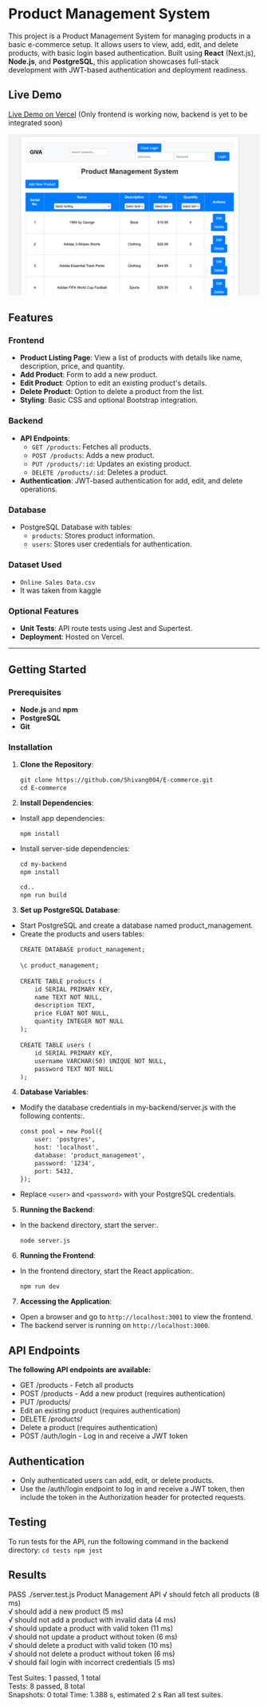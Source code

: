 # Product Management System

This project is a Product Management System for managing products in a basic e-commerce setup. It allows users to view, add, edit, and delete products, with basic login based authentication. Built using **React** (Next.js), **Node.js**, and **PostgreSQL**, this application showcases full-stack development with JWT-based authentication and deployment readiness.

## Live Demo

[Live Demo on Vercel](https://product-management-5ko7h4it6-shivang004s-projects.vercel.app/) (Only frontend is working now, backend is yet to be integrated soon)

![Preview](image.png)


## Features

### Frontend
- **Product Listing Page**: View a list of products with details like name, description, price, and quantity.
- **Add Product**: Form to add a new product.
- **Edit Product**: Option to edit an existing product's details.
- **Delete Product**: Option to delete a product from the list.
- **Styling**: Basic CSS and optional Bootstrap integration.

### Backend
- **API Endpoints**:
  - `GET /products`: Fetches all products.
  - `POST /products`: Adds a new product.
  - `PUT /products/:id`: Updates an existing product.
  - `DELETE /products/:id`: Deletes a product.
- **Authentication**: JWT-based authentication for add, edit, and delete operations.

### Database
- PostgreSQL Database with tables:
  - `products`: Stores product information.
  - `users`: Stores user credentials for authentication.
 
### Dataset Used
- ```Online Sales Data.csv```
- It was taken from kaggle

### Optional Features
- **Unit Tests**: API route tests using Jest and Supertest.
- **Deployment**: Hosted on Vercel.

---

## Getting Started

### Prerequisites

- **Node.js** and **npm**
- **PostgreSQL**
- **Git**

### Installation

1. **Clone the Repository**:
   ```
   git clone https://github.com/Shivang004/E-commerce.git
   cd E-commerce
   ```
2. **Install Dependencies**:
- Install app dependencies:
    ```
    npm install
    ```

- Install server-side dependencies:
    ```
    cd my-backend
    npm install
    ```
    ```
    cd..
    npm run build
    ```

3. **Set up PostgreSQL Database**:
- Start PostgreSQL and create a database named product_management.
- Create the products and users tables:
    ```
    CREATE DATABASE product_management;

    \c product_management;

    CREATE TABLE products (
        id SERIAL PRIMARY KEY,
        name TEXT NOT NULL,
        description TEXT,
        price FLOAT NOT NULL,
        quantity INTEGER NOT NULL
    );

    CREATE TABLE users (
        id SERIAL PRIMARY KEY,
        username VARCHAR(50) UNIQUE NOT NULL,
        password TEXT NOT NULL
    );
    ```

4. **Database Variables**:
- Modify the database credentials in my-backend/server.js with the following contents:.
    ```
    const pool = new Pool({
        user: 'postgres',
        host: 'localhost',
        database: 'product_management',
        password: '1234',
        port: 5432,
    });

    ```
- Replace ```<user>``` and ```<password>``` with your PostgreSQL credentials.

5. **Running the Backend**:
- In the backend directory, start the server:.
    ```
    node server.js
    ```
6. **Running the Frontend**:
- In the frontend directory, start the React application:.
    ```
    npm run dev
    ```
7. **Accessing the Application**:
- Open a browser and go to ```http://localhost:3001``` to view the frontend.
- The backend server is running on ```http://localhost:3000```.

## API Endpoints
**The following API endpoints are available:**
- GET /products - Fetch all products
- POST /products - Add a new product (requires authentication)
- PUT /products/
- Edit an existing product (requires authentication)
- DELETE /products/
- Delete a product (requires authentication)
- POST /auth/login - Log in and receive a JWT token

## Authentication
- Only authenticated users can add, edit, or delete products.
- Use the /auth/login endpoint to log in and receive a JWT token, then include the token in the Authorization header for protected requests.

## Testing
To run tests for the API, run the following command in the backend directory:
    ```
    cd tests
    npm jest
    ```
## Results
 PASS  ./server.test.js
  Product Management API
    √ should fetch all products (8 ms)                                                                                                              
    √ should add a new product (5 ms)                                                                                                               
    √ should not add a product with invalid data (4 ms)                                                                                             
    √ should update a product with valid token (11 ms)                                                                                              
    √ should not update a product without token (6 ms)                                                                                              
    √ should delete a product with valid token (10 ms)                                                                                              
    √ should not delete a product without token (6 ms)                                                                                              
    √ should fail login with incorrect credentials (5 ms)                                                                                           
                                                                                                                                                    
Test Suites: 1 passed, 1 total                                                                                                                      
Tests:       8 passed, 8 total                                                                                                                      
Snapshots:   0 total
Time:        1.388 s, estimated 2 s
Ran all test suites.
